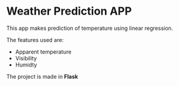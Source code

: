 # Weather Prediction APP

This app makes prediction of temperature using linear regression.

The features used are:
+ Apparent temperature
+ Visibility
+ Humidty

The project is made in **Flask**
